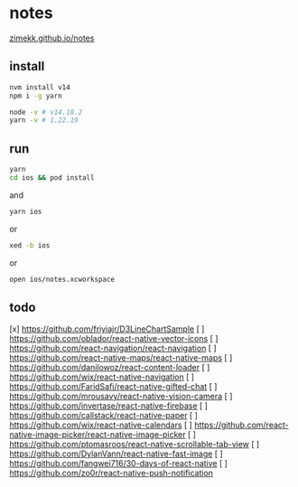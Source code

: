 # notes

[zimekk.github.io/notes](https://zimekk.github.io/notes)

## install

```sh
nvm install v14
npm i -g yarn
```

```sh
node -v # v14.18.2
yarn -v # 1.22.19
```

## run

```sh
yarn
cd ios && pod install
```

and

```sh
yarn ios
```

or

```sh
xed -b ios
```

or

```sh
open ios/notes.xcworkspace
```

## todo

[x] https://github.com/friyiajr/D3LineChartSample
[ ] https://github.com/oblador/react-native-vector-icons
[ ] https://github.com/react-navigation/react-navigation
[ ] https://github.com/react-native-maps/react-native-maps
[ ] https://github.com/danilowoz/react-content-loader
[ ] https://github.com/wix/react-native-navigation
[ ] https://github.com/FaridSafi/react-native-gifted-chat
[ ] https://github.com/mrousavy/react-native-vision-camera
[ ] https://github.com/invertase/react-native-firebase
[ ] https://github.com/callstack/react-native-paper
[ ] https://github.com/wix/react-native-calendars
[ ] https://github.com/react-native-image-picker/react-native-image-picker
[ ] https://github.com/ptomasroos/react-native-scrollable-tab-view
[ ] https://github.com/DylanVann/react-native-fast-image
[ ] https://github.com/fangwei716/30-days-of-react-native
[ ] https://github.com/zo0r/react-native-push-notification
